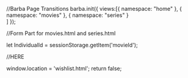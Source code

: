
//Barba Page Transitions
barba.init({
    views:[{
        namespace: "home"
    },
    {
        namespace: "movies"
    },
    {
        namespace: "series"
    }        
    ]
});



//Form Part for movies.html and series.html





let IndividualId = sessionStorage.getItem('movieId');


//HERE


  window.location = 'wishlist.html';
  return false;